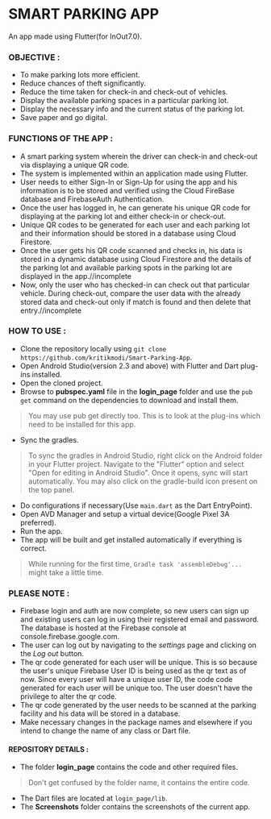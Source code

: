 # SMART PARKING APP

An app made using Flutter(for InOut7.0).

### OBJECTIVE :

* To make parking lots more efficient.
* Reduce chances of theft significantly.
* Reduce the time taken for check-in and check-out of vehicles.
* Display the available parking spaces in a particular parking lot.
* Display the necessary info and the current status of the parking lot.
* Save paper and go digital.

### FUNCTIONS OF THE APP :

* A smart parking system wherein the driver can check-in and check-out via displaying a unique QR code.
* The system is implemented within an application made using Flutter.
* User needs to either Sign-In or Sign-Up for using the app and his information is to be stored and verified using the Cloud FireBase database and FirebaseAuth Authentication.
* Once the user has logged in, he can generate his unique QR code for displaying at the parking lot and either check-in or check-out.
* Unique QR codes to be generated for each user and each parking lot and their information should be stored in a database using Cloud Firestore.
* Once the user gets his QR code scanned and checks in, his data is stored in a dynamic database using Cloud Firestore and the details of the parking lot and available parking spots in the parking lot are displayed in the app.//incomplete
* Now, only the user who has checked-in can check out that particular vehicle. During check-out, compare the user data with the already stored data and check-out only if match is found and then delete that entry.//incomplete

### HOW TO USE :

* Clone the repository locally using `git clone https://github.com/kritikmodi/Smart-Parking-App`.
* Open Android Studio(version 2.3 and above) with Flutter and Dart plug-ins installed.
* Open the cloned project.
* Browse to **pubspec.yaml** file in the **login_page** folder and use the `pub get` command on the dependencies to download and install them.
> You may use pub get directly too. This is to look at the plug-ins which need to be installed for this app.
* Sync the gradles.
> To sync the gradles in Android Studio, right click on the Android folder in your Flutter project. Navigate to the "Flutter" option and select "Open for editing in Android Studio". Once it opens, sync will start automatically. You may also click on the gradle-build icon present on the top panel.
* Do configurations if necessary(Use `main.dart` as the Dart EntryPoint).
* Open AVD Manager and setup a virtual device(Google Pixel 3A preferred).
* Run the app.
* The app will be built and get installed automatically if everything is correct.
> While running for the first time, `Gradle task 'assembleDebug'...` might take a little time. 

### PLEASE NOTE :

* Firebase login and auth are now complete, so new users can sign up and existing users can log in using their registered email and password. The database is hosted at the Firebase console at console.firebase.google.com.
* The user can log out by navigating to the _settings_ page and clicking on the _Log out_ button.
* The qr code generated for each user will be unique. This is so because the user's unique Firebase User ID is being used as the qr text as of now. Since every user will have a unique user ID, the code code generated for each user will be unique too. The user doesn't have the privilege to alter the qr code.
* The qr code generated by the user needs to be scanned at the parking facility and his data will be stored in a database.
* Make necessary changes in the package names and elsewhere if you intend to change the name of any class or Dart file.

#### REPOSITORY DETAILS :

* The folder **login_page** contains the code and other required files.
> Don't get confused by the folder name, it contains the entire code.
* The Dart files are located at `login_page/lib`.
* The **Screenshots** folder contains the screenshots of the current app.
